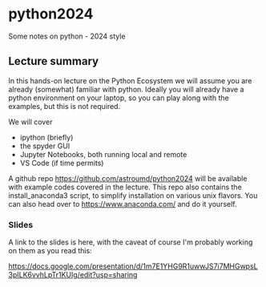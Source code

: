 # python2024

Some notes on python - 2024 style


## Lecture summary

In this hands-on lecture on the Python Ecosystem we will assume you
are already (somewhat) familiar with python. Ideally you will already
have a python environment on your laptop, so you can play along with
the examples, but this is not required.

We will cover

* ipython (briefly)
* the spyder GUI
* Jupyter Notebooks, both running local and remote
* VS Code (if time permits)


A github repo https://github.com/astroumd/python2024 will be available
with example codes covered in the lecture.  This repo also contains
the install_anaconda3 script, to simplify installation on various unix
flavors. You can also head over to https://www.anaconda.com/ and do it
yourself.

### Slides

A link to the slides is here, with the caveat of course I'm probably working
on them as you read this:


https://docs.google.com/presentation/d/1m7E1YHG9R1uwwJS7i7MHGwpsL3pILK6vvhLpTr1KUIg/edit?usp=sharing
